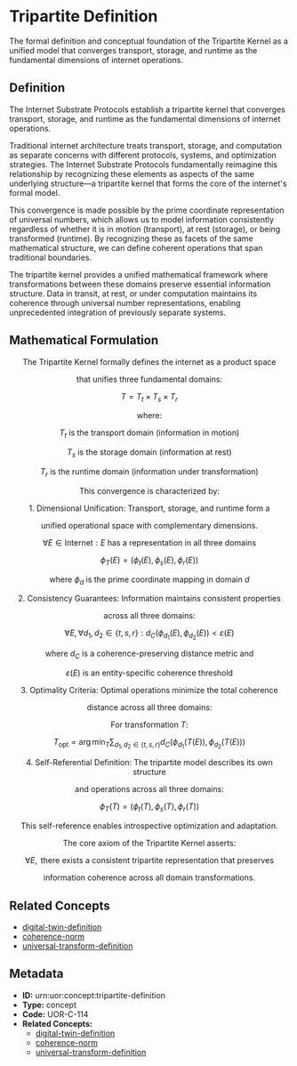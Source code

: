# Tripartite Definition

The formal definition and conceptual foundation of the Tripartite Kernel as a unified model that converges transport, storage, and runtime as the fundamental dimensions of internet operations.

## Definition

The Internet Substrate Protocols establish a tripartite kernel that converges transport, storage, and runtime as the fundamental dimensions of internet operations.

Traditional internet architecture treats transport, storage, and computation as separate concerns with different protocols, systems, and optimization strategies. The Internet Substrate Protocols fundamentally reimagine this relationship by recognizing these elements as aspects of the same underlying structure—a tripartite kernel that forms the core of the internet's formal model.

This convergence is made possible by the prime coordinate representation of universal numbers, which allows us to model information consistently regardless of whether it is in motion (transport), at rest (storage), or being transformed (runtime). By recognizing these as facets of the same mathematical structure, we can define coherent operations that span traditional boundaries.

The tripartite kernel provides a unified mathematical framework where transformations between these domains preserve essential information structure. Data in transit, at rest, or under computation maintains its coherence through universal number representations, enabling unprecedented integration of previously separate systems.

## Mathematical Formulation

$$
\text{The Tripartite Kernel formally defines the internet as a product space}
$$

$$
\text{that unifies three fundamental domains:}
$$

$$
T = T_t \times T_s \times T_r
$$

$$
\text{where:}
$$

$$
T_t \text{ is the transport domain (information in motion)}
$$

$$
T_s \text{ is the storage domain (information at rest)}
$$

$$
T_r \text{ is the runtime domain (information under transformation)}
$$

$$
\text{This convergence is characterized by:}
$$

$$
\text{1. Dimensional Unification: Transport, storage, and runtime form a}
$$

$$
\text{   unified operational space with complementary dimensions.}
$$

$$
\forall E \in \text{Internet}: E \text{ has a representation in all three domains}
$$

$$
\phi_T(E) = (\phi_t(E), \phi_s(E), \phi_r(E))
$$

$$
\text{   where } \phi_d \text{ is the prime coordinate mapping in domain } d
$$

$$
\text{2. Consistency Guarantees: Information maintains consistent properties}
$$

$$
\text{   across all three domains:}
$$

$$
\forall E, \forall d_1, d_2 \in \{t, s, r\}: d_C(\phi_{d_1}(E), \phi_{d_2}(E)) < \varepsilon(E)
$$

$$
\text{   where } d_C \text{ is a coherence-preserving distance metric and}
$$

$$
\text{   } \varepsilon(E) \text{ is an entity-specific coherence threshold}
$$

$$
\text{3. Optimality Criteria: Optimal operations minimize the total coherence}
$$

$$
\text{   distance across all three domains:}
$$

$$
\text{   For transformation } T\text{:}
$$

$$
T_{\text{opt}} = \arg\min_T \sum_{d_1, d_2 \in \{t,s,r\}} d_C(\phi_{d_1}(T(E)), \phi_{d_2}(T(E)))
$$

$$
\text{4. Self-Referential Definition: The tripartite model describes its own structure}
$$

$$
\text{   and operations across all three domains:}
$$

$$
\phi_T(T) = (\phi_t(T), \phi_s(T), \phi_r(T))
$$

$$
\text{   This self-reference enables introspective optimization and adaptation.}
$$

$$
\text{The core axiom of the Tripartite Kernel asserts:}
$$

$$
\forall E, \text{ there exists a consistent tripartite representation that preserves}
$$

$$
\text{information coherence across all domain transformations.}
$$

## Related Concepts

- [digital-twin-definition](./digital-twin-definition.md)
- [coherence-norm](./coherence-norm.md)
- [universal-transform-definition](./universal-transform-definition.md)

## Metadata

- **ID:** urn:uor:concept:tripartite-definition
- **Type:** concept
- **Code:** UOR-C-114
- **Related Concepts:**
  - [digital-twin-definition](./digital-twin-definition.md)
  - [coherence-norm](./coherence-norm.md)
  - [universal-transform-definition](./universal-transform-definition.md)
